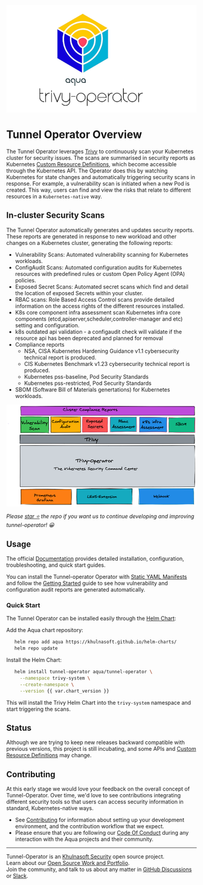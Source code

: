 ![Tunnel-operator logo](./images/tunnel-operator-logo.png)

# Tunnel Operator Overview

The Tunnel Operator leverages [Trivy](https://github.com/aquasecurity/trivy) to continuously scan your Kubernetes cluster for security issues. The scans are summarised in security reports as Kubernetes [Custom Resource Definitions](crd), which become accessible through the Kubernetes API. The Operator does this by watching Kubernetes for state changes and automatically triggering security scans in response. For example, a vulnerability scan is initiated when a new Pod is created.
This way, users can find and view the risks that relate to different resources in a `Kubernetes-native` way.

## In-cluster Security Scans 

The Tunnel Operator automatically generates and updates security reports. These reports are generated in response to new workload and other changes on a Kubernetes cluster, generating the following reports:

- Vulnerability Scans: Automated vulnerability scanning for Kubernetes workloads.
- ConfigAudit Scans: Automated configuration audits for Kubernetes resources with predefined rules or custom Open Policy Agent (OPA) policies.
- Exposed Secret Scans: Automated secret scans which find and detail the location of exposed Secrets within your cluster.
- RBAC scans: Role Based Access Control scans provide detailed information on the access rights of the different resources installed.
- K8s core component infra assessment scan Kubernetes infra core components (etcd,apiserver,scheduler,controller-manager and etc) setting and configuration.
- k8s outdated api validation - a configaudit check will validate if the resource api has been deprecated and planned for removal 
- Compliance reports
  - NSA, CISA Kubernetes Hardening Guidance v1.1 cybersecurity technical report is produced.
  - CIS Kubernetes Benchmark v1.23 cybersecurity technical report is produced.
  - Kubernetes pss-baseline, Pod Security Standards
  - Kubernetes pss-restricted, Pod Security Standards
- SBOM (Software Bill of Materials genertations) for Kubernetes workloads.

<p align="center">
<img src="./images/tunnel-operator-overview.png" alt="Tunnel-operator Overview"/>
</p>

_Please [star ⭐](https://github.com/khulnasoft/tunnel-operator/stargazers) the repo if you want us to continue developing and improving tunnel-operator! 😀_

## Usage

The official [Documentation] provides detailed installation, configuration, troubleshooting, and quick start guides.

You can install the Tunnel-operator Operator with [Static YAML Manifests] and follow the [Getting Started][getting-started-operator]
guide to see how vulnerability and configuration audit reports are generated automatically.

### Quick Start

The Tunnel Operator can be installed easily through the [Helm Chart](./getting-started/installation/helm.md):

Add the Aqua chart repository:

```sh
   helm repo add aqua https://khulnasoft.github.io/helm-charts/
   helm repo update
```

Install the Helm Chart:

```sh
   helm install tunnel-operator aqua/tunnel-operator \
     --namespace trivy-system \
     --create-namespace \
     --version {{ var.chart_version }}
```

This will install the Trivy Helm Chart into the `trivy-system` namespace and start triggering the scans.

## Status

Although we are trying to keep new releases backward compatible with previous versions, this project is still incubating,
and some APIs and [Custom Resource Definitions] may change.

## Contributing

At this early stage we would love your feedback on the overall concept of Tunnel-Operator. Over time, we'd love to see
contributions integrating different security tools so that users can access security information in standard,
Kubernetes-native ways.

* See [Contributing] for information about setting up your development environment, and the contribution workflow that
  we expect.
* Please ensure that you are following our [Code Of Conduct](https://github.com/aquasecurity/community/blob/main/CODE_OF_CONDUCT.md) during any interaction with the Aqua projects and their community.

---
Tunnel-Operator is an [Khulnasoft Security](https://khulnasoft.com) open source project.  
Learn about our [Open Source Work and Portfolio].  
Join the community, and talk to us about any matter in [GitHub Discussions] or [Slack].

[release-img]: https://img.shields.io/github/release/khulnasoft/tunnel-operator.svg?logo=github
[release]: https://github.com/khulnasoft/tunnel-operator/releases
[action-build-img]: https://github.com/khulnasoft/tunnel-operator/actions/workflows/build.yaml/badge.svg
[action-build]: https://github.com/khulnasoft/tunnel-operator/actions/workflows/build.yaml
[action-release-snapshot-img]: https://github.com/khulnasoft/tunnel-operator/actions/workflows/release-snapshot.yaml/badge.svg
[action-release-snapshot]: https://github.com/khulnasoft/tunnel-operator/actions/workflows/release-snapshot.yaml
[cov-img]: https://codecov.io/github/khulnasoft/tunnel-operator/branch/main/graph/badge.svg
[cov]: https://codecov.io/github/khulnasoft/tunnel-operator
[report-card-img]: https://goreportcard.com/badge/github.com/khulnasoft/tunnel-operator
[report-card]: https://goreportcard.com/report/github.com/khulnasoft/tunnel-operator
[license-img]: https://img.shields.io/github/license/khulnasoft/tunnel-operator.svg
[license]: https://github.com/khulnasoft/tunnel-operator/blob/main/LICENSE
[github-all-releases-img]: https://img.shields.io/github/downloads/khulnasoft/tunnel-operator/total?logo=github
[docker-pulls-tunnel-operator]: https://img.shields.io/docker/pulls/khulnasoft/tunnel-operator?logo=docker&label=docker%20pulls%20%2F%20trivy%20operator
[Contributing]: ../CONTRIBUTING.md
[GitHub Discussions]: https://github.com/khulnasoft/tunnel-operator/discussions
[Slack]: https://slack.aquasec.com/
[Open Source Work and Portfolio]: https://www.aquasec.com/products/open-source-projects/

[Custom Resource Definitions]: https://khulnasoft.github.io/tunnel-operator/latest/docs/crds/
[Go module]: https://pkg.go.dev/github.com/khulnasoft/tunnel-operator/pkg
[Documentation]: https://khulnasoft.github.io/tunnel-operator/latest
[Static YAML Manifests]: https://khulnasoft.github.io/tunnel-operator/latest/getting-started/installation/kubectl/
[getting-started-operator]: https://khulnasoft.github.io/tunnel-operator/latest/
[Kubernetes operator]: https://khulnasoft.github.io/tunnel-operator/latest

[Lens Extension]: https://github.com/khulnasoft/tunnel-operator-lens-extension
[kubectl]: https://kubernetes.io/docs/reference/kubectl